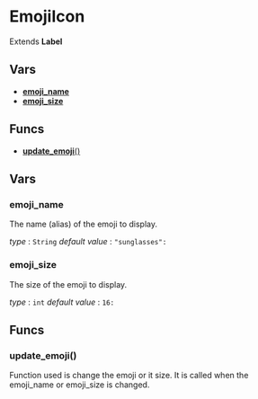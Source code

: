 # EmojiIcon


Extends **Label**


## Vars
 - [**emoji_name**](#emoji_name)
 - [**emoji_size**](#emoji_size)

## Funcs
 - [**update_emoji**()](#update_emoji)

## Vars

### emoji_name

The name (alias) of the emoji to display.

*type* : `String`
*default value* : `"sunglasses":`

### emoji_size

The size of the emoji to display.

*type* : `int`
*default value* : `16:`

## Funcs

### update_emoji()

Function used is change the emoji or it size.
It is called when the emoji_name or emoji_size is changed.
